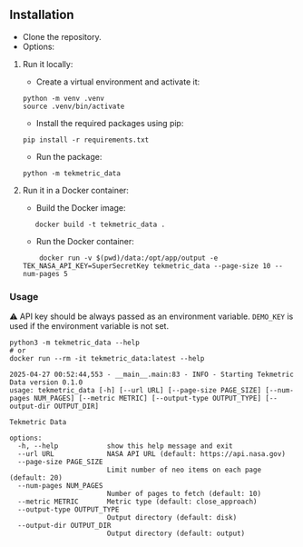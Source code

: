 ## Installation

- Clone the repository.
- Options:

1. Run it locally:
    - Create a virtual environment and activate it:

     ```shell
     python -m venv .venv
     source .venv/bin/activate
     ```

    - Install the required packages using pip:

     ```shell
     pip install -r requirements.txt
     ```

    - Run the package:

     ```shell
     python -m tekmetric_data
     ```

2. Run it in a Docker container:
    - Build the Docker image:

     ```shell
        docker build -t tekmetric_data .
      ```

    - Run the Docker container:

    ```shell
        docker run -v $(pwd)/data:/opt/app/output -e TEK_NASA_API_KEY=SuperSecretKey tekmetric_data --page-size 10 --num-pages 5
     ```

### Usage

:warning: API key should be always passed as an environment variable. `DEMO_KEY` is used if the environment variable is not set.

```shell
python3 -m tekmetric_data --help
# or 
docker run --rm -it tekmetric_data:latest --help

2025-04-27 00:52:44,553 - __main__.main:83 - INFO - Starting Tekmetric Data version 0.1.0
usage: tekmetric_data [-h] [--url URL] [--page-size PAGE_SIZE] [--num-pages NUM_PAGES] [--metric METRIC] [--output-type OUTPUT_TYPE] [--output-dir OUTPUT_DIR]

Tekmetric Data

options:
  -h, --help            show this help message and exit
  --url URL             NASA API URL (default: https://api.nasa.gov)
  --page-size PAGE_SIZE
                        Limit number of neo items on each page (default: 20)
  --num-pages NUM_PAGES
                        Number of pages to fetch (default: 10)
  --metric METRIC       Metric type (default: close_approach)
  --output-type OUTPUT_TYPE
                        Output directory (default: disk)
  --output-dir OUTPUT_DIR
                        Output directory (default: output)
```